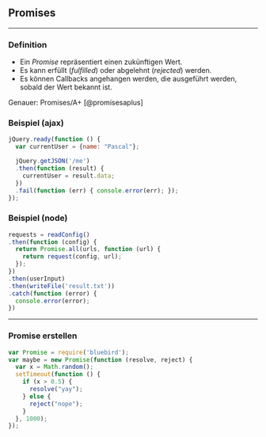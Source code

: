 ## Promises

---

### Definition

- Ein _Promise_ repräsentiert einen zukünftigen Wert.
- Es kann erfüllt (_fulfilled_) oder abgelehnt (_rejected_) werden.
- Es können Callbacks angehangen werden, die ausgeführt werden, sobald der Wert bekannt ist.

Genauer: Promises/A+ [@promisesaplus]

### Beispiel (ajax)

```javascript
jQuery.ready(function () {
  var currentUser = {name: "Pascal"};

  jQuery.getJSON('/me')
  .then(function (result) {
    currentUser = result.data;
  })
  .fail(function (err) { console.error(err); });
});
```

### Beispiel (node)

```javascript
requests = readConfig()
.then(function (config) {
  return Promise.all(urls, function (url) {
    return request(config, url);
  });
})
.then(userInput)
.then(writeFile('result.txt'))
.catch(function (error) {
  console.error(error);
})
```

---

### Promise erstellen

```javascript
var Promise = require('bluebird');
var maybe = new Promise(function (resolve, reject) {
  var x = Math.random();
  setTimeout(function () {
    if (x > 0.5) {
      resolve("yay");
    } else {
      reject("nope");
    }
  }, 1000);
});
```

